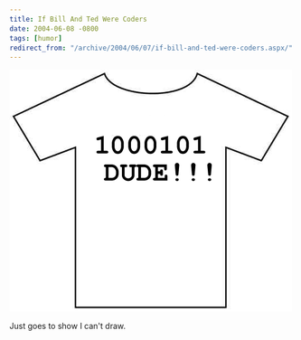 ```yaml
---
title: If Bill And Ted Were Coders
date: 2004-06-08 -0800
tags: [humor]
redirect_from: "/archive/2004/06/07/if-bill-and-ted-were-coders.aspx/"
---
```


![Bill And Ted T-Shirt](/images/BillTedShirt.gif)

Just goes to show I can't draw.

